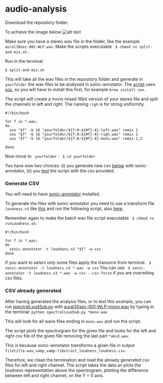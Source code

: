 # audio-analysis

Download the repository folder.

To achieve the image below ![alt text][img]

Make sure you have a stereo wav file in the folder, like the example ```aural30sec-001-WLP.wav```.
Make the scripts executable ``` $ chmod +x split-and-mix.sh``` . 

Run in the terminal

``` $ split-and-mix.sh ```

This will take all the wav files in the repository folder and generate in ``` yourfolder```  the wav files to be analysed in sonic-annotator. The [script](https://github.com/amilo/audio-analysis/blob/master/split-and-mix.sh) uses [sox](http://sox.sourceforge.net/), so you will have to install this first, for example ```brew install sox```.

The script will create a mono mixed 16bit version of your stereo file and split the channels in left and right.
The naming ```righ``` is for string uniformity.

``` 
#!/bin/bash

for f in *.wav;  
do 
  sox "$f" -b 16 "yourfolder/${f:0:${#f}-4}-left.wav" remix 1  
  sox "$f" -b 16 "yourfolder/${f:0:${#f}-4}-righ.wav" remix 2  
  sox "$f" -b 16 "yourfolder/${f:0:${#f}-4}-mono.wav" remix 1,2  
  
done  
```
Now move to ``` yourfolder``` :
``` $ cd yourfolder``` 

You have now two choices: (i) you generate new csv [below](#generate-csv) with sonic-annotator, (ii) you [test](#csv-already-generated) the script with the csv provided.

### Generate CSV

You will need to have [sonic-annotator](https://code.soundsoftware.ac.uk/projects/sonic-annotator/wiki) installed. 

To generate the files with sonic-annotator you need to use a transform file ``` loudness.n3``` like [this](https://github.com/amilo/audio-analysis/blob/master/yourfolder/loudness.n3) and run the following script, also [here](https://github.com/amilo/audio-analysis/blob/master/yourfolder/runLoudness.sh). 

Remember again to make the batch wav file script executable ``` $ chmod +x runLoudness.sh```. 

``` 
#!/bin/bash

for f in *.wav;
do
  sonic-annotator -t loudness.n3 "$f" -w csv
done
``` 

If you want to select only some files apply the transorm from terminal.
``` $ sonic-annotator -t loudness.n3 *.wav -w csv```
You can use ``` $ sonic-annotator -t loudness.n3 *.wav -w csv --csv-force``` if you are overwiting csv files.


### CSV already generated

After having generated the analysis files, or to test this example, you can run [spectralLoudSub.py][python-script] with [aural30sec-001-WLP-mono.wav][example-wav] by typing in the terminal:
``` python spectralLoudSub.py *mono.wav ```

This will look for all wave files ending in ``` mono.wav ``` and run the script.

The script plots the spectrogram for the given file and looks for the left and right csv file of the given file removing the last part ```*abcd.wav```.

This is because sonic-annotator transforms a given file in output 
``` filetitle.wav_vamp_vamp-libxtract_loudness_loudness.csv ```.

Therefore, we clean the termination and read the already generated csv files for left and right channel. The script takes the data an plots the loudness representation above the spectrogram, plotting the difference between left and right channel, on the Y = 0 axis.


[img]: aural30sec-001-WLP-mono-Subtraction.png "Example Image"
[python-script]: https://github.com/amilo/audio-analysis/blob/master/spectralLoudSub.py
[example-wav]: https://github.com/amilo/audio-analysis/blob/master/aural30sec-001-WLP-mono.wav
